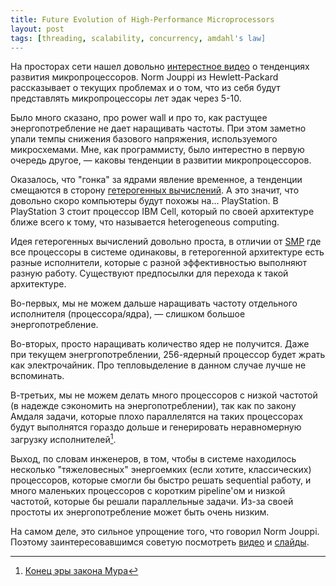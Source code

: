 ```yaml
---
title: Future Evolution of High-Performance Microprocessors
layout: post
tags: [threading, scalability, concurrency, amdahl's law]
---
```

На просторах сети нашел довольно [интерестное видео][ref-video] о тенденциях развития микропроцессоров. Norm Jouppi из Hewlett-Packard рассказывает о текущих проблемах и о том, что из себя будут представлять микропроцессоры лет эдак через 5-10.

Было много сказано, про power wall и про то, как растущее энергопотребление не дает наращивать частоты. При этом заметно упали темпы снижения базового напряжения, используемого микросхемами. Мне, как программисту, было интерестно в первую очередь другое, — каковы тенденции в развитии микропроцессоров.

Оказалось, что "гонка" за ядрами явление временное, а тенденции смещаются в сторону [гетерогенных вычислений][ref-heterogeneous-computing]. А это значит, что довольно скоро компьютеры будут похожы на... PlayStation. В PlayStation 3 стоит процессор IBM Cell, который по своей архитектуре ближе всего к тому, что называется heterogeneous computing.

Идея гетерогенных вычислений довольно проста, в отличии от [SMP][ref-smp] где все процессоры в системе одинаковы, в гетерогенной архитектуре есть разные исполнители, которые с разной эффективностью выполняют разную работу. Существуют предпосылки для перехода к такой архитектуре.

Во-первых, мы не можем дальше наращивать частоту отдельного исполнителя (процессора/ядра), — слишком большое энергопотребление.

Во-вторых, просто наращивать количество ядер не получится. Даже при текущем энегргопотреблении, 256-ядерный процессор будет жрать как электрочайник. Про тепловыделение в данном случае лучше не вспоминать.

В-третьих, мы не можем делать много процессоров с низкой частотой (в надежде сэкономить на энергопотреблении), так как по закону Амдаля задачи, которые плохо параллелятся на таких процессорах будут выполнятся гораздо дольше и генерировать неравномерную загрузку исполнителей[^ref-amdahls-law].

Выход, по словам инженеров, в том, чтобы в системе находилось несколько "тяжеловесных" энергоемких (если хотите, классических) процессоров, которые смогли бы быстро решать sequential работу, и много маленьких процессоров с коротким pipeline'ом и низкой частотой, которые бы решали параллельные задачи. Из-за своей простоты их энергопотребление может быть очень низким.

На самом деле, это сильное упрощение того, что говорил Norm Jouppi. Поэтому заинтересовавшимся советую посмотреть [видео][ref-video] и [слайды][ref-slides].

[ref-video]: http://www.youtube.com/watch?v=BBMeplaz0HA
[ref-slides]: http://cf05.ac.upc.es/micro38/01_keynote2.pdf
[ref-heterogeneous-computing]: http://en.wikipedia.org/wiki/Heterogeneous_computing
[ref-smp]: http://en.wikipedia.org/wiki/SMP
[^ref-amdahls-law]: [Конец эры закона Мура](/blog/2009/01/13/moores-law-a-la-finita.html)